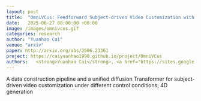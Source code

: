 ```yaml
---
layout: post
title:  "OmniVCus: Feedforward Subject-driven Video Customization with Multimodal Control Conditions"
date:   2025-06-27 08:00:00 +00:00
image: /images/omnivcus.gif
categories: research
author: "Yuanhao Cai"
venue: "arxiv"
paper: http://arxiv.org/abs/2506.23361
project: https://caiyuanhao1998.github.io/project/OmniVCus
authors:   <strong>Yuanhao Cai</strong>, <a href="https://sites.google.com/site/hezhangsprinter">He Zhang</a>,  <a href="https://xavierchen34.github.io/">Xi Chen</a>, <a href="https://doubiiu.github.io/">Jinbo Xing</a>, <a href="https://yiweihu.netlify.app/">Yiwei Hu</a>, <a href="https://yzhouas.github.io/">Yuqian Zhou</a>, <a href="https://kai-46.github.io/website/">Kai Zhang</a>,  <a href="https://zzutk.github.io/">Zhifei Zhang</a>, <a href="https://sites.google.com/view/sooyekim">Soo Ye Kim</a>, <a href="https://stevewongv.github.io/">Tianyu Wang</a>, <a href="https://yulunzhang.com/">Yulun Zhang</a>, <a href="https://english.seiee.sjtu.edu.cn/english/detail/842_802.htm">Xiaokang Yang</a>, <a href="https://sites.google.com/site/zhelin625/">Zhe Lin</a>,  <a href="https://www.cs.jhu.edu/~ayuille/">Alan Yuille</a>
---
```

A data construction pipeline and a unified diffusion Transformer for subject-driven video customization under different control conditions; 4D generation